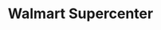 ---
title: "Walmart Supercenter"
url: /austin/walmart-supercenter-south-interstate-35/
shop: supermarket
---